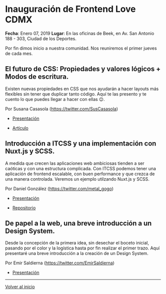 # Inauguración de Frontend Love CDMX

**Fecha**: Enero 07, 2019
**Lugar**: En las oficinas de Beek, en Av. San Antonio 188 - 303, Ciudad de los Deportes.

Por fin dimos inicio a nuestra comunidad. Nos reuniremos el primer jueves de cada mes.

## El futuro de CSS: Propiedades y valores lógicos + Modos de escritura.

Existen nuevas propiedades en CSS que nos ayudarán a hacer layouts más flexibles sin tener que duplicar tanto código. Aquí te las presento y te cuento lo que puedes llegar a hacer con ellas 😉.

Por Susana Casasola (https://twitter.com/SusCasasola)

- [Presentación](https://www.canva.com/design/DADQ4oq_ZDo/MQEO9uZaY7jGl6GpMi5TKA/view?website)

- [Artículo](https://medium.com/@SusCasasola/el-futuro-de-css-modos-de-escritura-propiedades-y-valores-l%C3%B3gicos-a9c4bcaae5a1)

## Introducción a ITCSS y una implementación con Nuxt.js y SCSS.
A medida que crecen las aplicaciones web ambiciosas tienden a ser caóticas y con una estructura complicada. Con ITCSS podemos tener una aplicación de frontend escalable, con buen performance y que crezca de una manera controlada. Veremos un ejemplo utilzando Nuxt.js y SCSS.

Por Daniel González (https://twitter.com/metal_gogo)

- [Presentación](./materiales/itcss_nuxt_scss.pdf)

- [Repositorio](https://github.com/metal-gogo/itcss-nuxtjs-scss)

## De papel a la web, una breve introducción a un Design System.
Desde la concepción de la primera idea, sin desechar el boceto inicial, pasando por el color y la logística hasta por fin realizar el primer trazo. Aquí presentaré una breve introducción a la creación de un Design System.

Por Emir Saldierna (https://twitter.com/EmirSaldierna)

- [Presentación](./materiales/de_papel_a_la_web.pdf)

---

[Volver al inicio](/README.md)